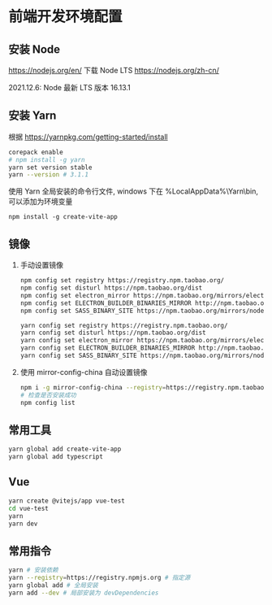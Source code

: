 # 前端开发环境配置

## 安装 Node

<https://nodejs.org/en/> 下载 Node LTS <https://nodejs.org/zh-cn/>

2021.12.6: Node 最新 LTS 版本 16.13.1

## 安装 Yarn

根据 <https://yarnpkg.com/getting-started/install>

```sh
corepack enable
# npm install -g yarn
yarn set version stable
yarn --version # 3.1.1
```

使用 Yarn 全局安装的命令行文件, windows 下在 %LocalAppData%\Yarn\bin, 可以添加为环境变量

`npm install -g create-vite-app`

## 镜像

1. 手动设置镜像

    ```sh
    npm config set registry https://registry.npm.taobao.org/
    npm config set disturl https://npm.taobao.org/dist
    npm config set electron_mirror https://npm.taobao.org/mirrors/electron/
    npm config set ELECTRON_BUILDER_BINARIES_MIRROR http://npm.taobao.org/mirrors/electron-builder-binaries/
    npm config set SASS_BINARY_SITE https://npm.taobao.org/mirrors/node-sass/
    ```

    ```sh
    yarn config set registry https://registry.npm.taobao.org/
    yarn config set disturl https://npm.taobao.org/dist
    yarn config set electron_mirror https://npm.taobao.org/mirrors/electron/
    yarn config set ELECTRON_BUILDER_BINARIES_MIRROR http://npm.taobao.org/mirrors/electron-builder-binaries/
    yarn config set SASS_BINARY_SITE https://npm.taobao.org/mirrors/node-sass/
    ```

2. 使用 mirror-config-china 自动设置镜像

    ```sh
    npm i -g mirror-config-china --registry=https://registry.npm.taobao.org
    # 检查是否安装成功
    npm config list
    ```

## 常用工具

```sh
yarn global add create-vite-app
yarn global add typescript
```

## Vue

```bash
yarn create @vitejs/app vue-test
cd vue-test
yarn
yarn dev
```

## 常用指令

```sh
yarn # 安装依赖
yarn --registry=https://registry.npmjs.org # 指定源
yarn global add # 全局安装
yarn add --dev # 局部安装为 devDependencies
```

